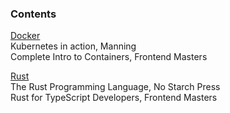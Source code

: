 ### Contents  
  
[Docker](./docker.md)  
Kubernetes in action, Manning  
Complete Intro to Containers, Frontend Masters  
  
[Rust](./rust.md)  
The Rust Programming Language, No Starch Press  
Rust for TypeScript Developers, Frontend Masters
